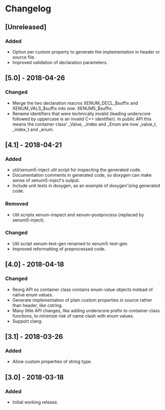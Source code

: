 # Changelog

## [Unreleased]
### Added
- Option per custom property to generate the implementation in header or source file.
- Improved validation of declaration parameters.

## [5.0] - 2018-04-26
### Changed
- Merge the two declaration macros XENUM_DECL_$suffix and XENUM_VALS_$suffix into
  one: XENUM5_$suffix.
- Rename identifiers that were technically invalid (leading underscore followed by
  uppercase is an invalid C++ identifier). In public API this means the container
  class' \_Value, \_Index and \_Enum are now \_value_t, \_index_t and \_enum.


## [4.1] - 2018-04-21
### Added
- util/xenum5-inject util script for inspecting the generated code.
- Documentation comments in generated code, so doxygen can make sense of xenum5-inject's output.
- Include unit tests in doxygen, as an example of doxygen'izing generated code.

### Removed
- Util scripts xenum-inspect and xenum-postprocess (replaced by xenum5-inject).

### Changed
- Util script xenum-test-gen renamed to xenum5-test-gen.
- Improved reformatting of preprocessed code.

## [4.0] - 2018-04-18
### Changed
- Reorg API so container class contains enum-value objects instead of native enum values.
- Generate implementation of plain custom properties in source rather than header, like cstring.
- Many little API changes, like adding underscore prefix to container class functions,
  to minimize risk of name clash with enum values.
- Support clang.

## [3.1] - 2018-03-26
### Added
- Allow custom properties of string type.

## [3.0] - 2018-03-18
### Added
- Initial working release.
